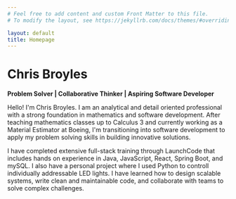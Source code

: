 ```yaml
---
# Feel free to add content and custom Front Matter to this file.
# To modify the layout, see https://jekyllrb.com/docs/themes/#overriding-theme-defaults

layout: default
title: Homepage
---
```


# Chris Broyles
**Problem Solver | Collaborative Thinker | Aspiring Software Developer**

Hello! I'm Chris Broyles. I am an analytical and detail oriented professional with a strong foundation in mathematics and software development. After teaching mathematics classes up to Calculus 3 and currently working as a Material Estimator at Boeing, I'm transitioning into software development to apply my problem solving skills in building innovative solutions.

I have completed extensive full-stack training through LaunchCode that includes hands on experience in Java, JavaScript, React, Spring Boot, and mySQL. I also have a personal project where I used Python to controll individually addressable LED lights.  I have learned how to design scalable systems, write clean and maintainable code, and collaborate with teams to solve complex challenges.